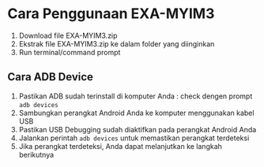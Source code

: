 # Cara Penggunaan EXA-MYIM3

1. Download file EXA-MYIM3.zip
2. Ekstrak file EXA-MYIM3.zip ke dalam folder yang diinginkan
3. Run terminal/command prompt

## Cara ADB Device

1. Pastikan ADB sudah terinstall di komputer Anda : check dengen prompt `adb devices`
2. Sambungkan perangkat Android Anda ke komputer menggunakan kabel USB
3. Pastikan USB Debugging sudah diaktifkan pada perangkat Android Anda
4. Jalankan perintah `adb devices` untuk memastikan perangkat terdeteksi
5. Jika perangkat terdeteksi, Anda dapat melanjutkan ke langkah berikutnya
